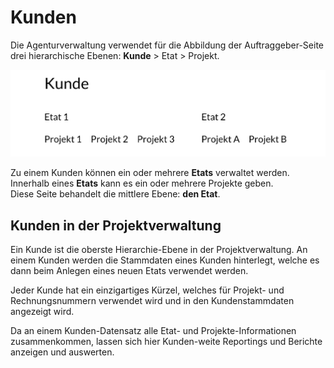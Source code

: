 # Kunden

Die Agenturverwaltung verwendet für die Abbildung der Auftraggeber-Seite drei hierarchische Ebenen: **Kunde** &gt; Etat &gt; Projekt. 

![](../../.gitbook/assets/1.png)

Zu einem Kunden können ein oder mehrere **Etats** verwaltet werden.   
Innerhalb eines **Etats** kann es ein oder mehrere Projekte geben.  
Diese Seite behandelt die mittlere Ebene: **den Etat**.

## Kunden in der Projektverwaltung

Ein Kunde ist die oberste Hierarchie-Ebene in der Projektverwaltung. An einem Kunden werden die Stammdaten eines Kunden hinterlegt, welche es dann beim Anlegen eines neuen Etats verwendet werden.

Jeder Kunde hat ein einzigartiges Kürzel, welches für Projekt- und Rechnungsnummern verwendet wird und in den Kundenstammdaten angezeigt wird.

Da an einem Kunden-Datensatz alle Etat- und Projekte-Informationen zusammenkommen, lassen sich hier Kunden-weite Reportings und Berichte anzeigen und auswerten.


